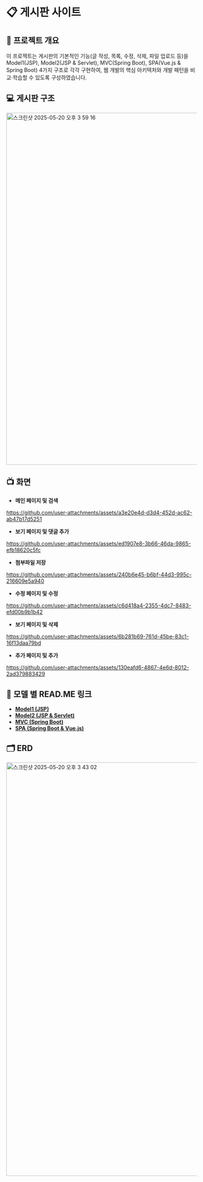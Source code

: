 # 📋 게시판 사이트

## 📝 프로젝트 개요
이 프로젝트는 게시판의 기본적인 기능(글 작성, 목록, 수정, 삭제, 파일 업로드 등)을 Model1(JSP), Model2(JSP & Servlet), MVC(Spring Boot), SPA(Vue.js & Spring Boot) 4가지 구조로 각각 구현하여, 웹 개발의 핵심 아키텍처와 개발 패턴을 비교·학습할 수 있도록 구성하였습니다.

## 💻 게시판 구조
<img width="932" alt="스크린샷 2025-05-20 오후 3 59 16" src="https://github.com/user-attachments/assets/32fe2c6f-d1a2-45ba-a5a2-fd3866853edb" />

## 📺 화면
  + **메인 페이지 및 검색**


https://github.com/user-attachments/assets/a3e20e4d-d3d4-452d-ac62-ab47b17d5251


  + **보기 페이지 및 댓글 추가**


https://github.com/user-attachments/assets/ed1907e8-3b66-46da-9865-efb18620c5fc


  + **첨부파일 저장**


https://github.com/user-attachments/assets/240b6e45-b6bf-44d3-995c-216609e5a940

  + **수정 페이지 및 수정**
  

https://github.com/user-attachments/assets/c6d418a4-2355-4dc7-8483-efd00b9b1b42


  + **보기 페이지 및 삭제**


https://github.com/user-attachments/assets/6b281b69-761d-45be-83c1-16f13daa79bd



  + **추가 페이지 및 추가**


https://github.com/user-attachments/assets/130eafd6-4867-4e6d-8012-2ad379883429



## 🔗 모델 별 READ.ME 링크
+ **[Model1 (JSP)](https://github.com/rooluDev/board-study/tree/main/study-model1)**
+ **[Model2 (JSP & Servlet)](https://github.com/rooluDev/board-study/tree/main/study-model2)**
+ **[MVC (Spring Boot)](https://github.com/rooluDev/board-study/tree/main/study-mvc)**
+ **[SPA (Spring Boot & Vue.js)](https://github.com/rooluDev/board-study/tree/main/study-spa)**

## 🗂 ERD
<img width="1095" alt="스크린샷 2025-05-20 오후 3 43 02" src="https://github.com/user-attachments/assets/572bca14-00b4-4924-9987-c360ad299f5b" />
